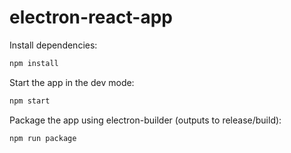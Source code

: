 # electron-react-app

Install dependencies:

```bash
npm install
```

Start the app in the dev mode:

```bash
npm start
```

Package the app using electron-builder (outputs to release/build):

```bash
npm run package
```
